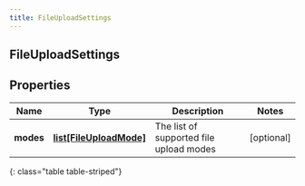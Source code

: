 ```yaml
---
title: FileUploadSettings
---
```

## FileUploadSettings

## Properties

|Name | Type | Description | Notes|
|------------ | ------------- | ------------- | -------------|
| **modes** | [**list[FileUploadMode]**](FileUploadMode.html) | The list of supported file upload modes | [optional] |
{: class="table table-striped"}


